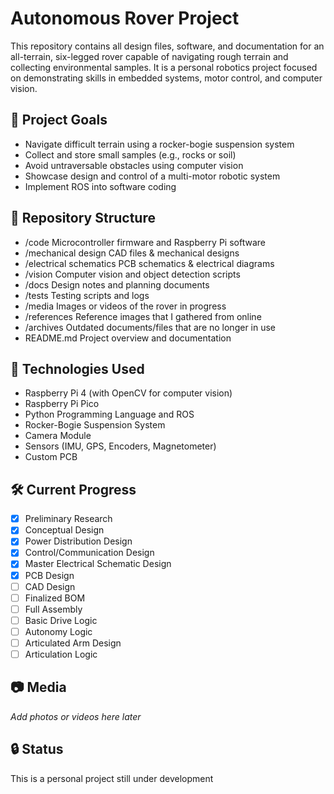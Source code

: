 
# Autonomous Rover Project

This repository contains all design files, software, and documentation for an all-terrain, six-legged rover capable of navigating rough terrain and collecting environmental samples. It is a personal robotics project focused on demonstrating skills in embedded systems, motor control, and computer vision.

## 🚀 Project Goals

- Navigate difficult terrain using a rocker-bogie suspension system
- Collect and store small samples (e.g., rocks or soil)
- Avoid untraversable obstacles using computer vision
- Showcase design and control of a multi-motor robotic system
- Implement ROS into software coding

## 📁 Repository Structure

- /code                       Microcontroller firmware and Raspberry Pi software  
- /mechanical design          CAD files & mechanical designs
- /electrical schematics      PCB schematics & electrical diagrams
- /vision                     Computer vision and object detection scripts  
- /docs                       Design notes and planning documents 
- /tests                      Testing scripts and logs  
- /media                      Images or videos of the rover in progress
- /references                 Reference images that I gathered from online
- /archives                   Outdated documents/files that are no longer in use
- README.md                   Project overview and documentation  

## 🧰 Technologies Used

- Raspberry Pi 4 (with OpenCV for computer vision)
- Raspberry Pi Pico
- Python Programming Language and ROS
- Rocker-Bogie Suspension System
- Camera Module
- Sensors (IMU, GPS, Encoders, Magnetometer)
- Custom PCB

## 🛠️ Current Progress

- [x] Preliminary Research
- [x] Conceptual Design
- [x] Power Distribution Design
- [x] Control/Communication Design
- [x] Master Electrical Schematic Design
- [x] PCB Design
- [ ] CAD Design
- [ ] Finalized BOM
- [ ] Full Assembly
- [ ] Basic Drive Logic
- [ ] Autonomy Logic
- [ ] Articulated Arm Design
- [ ] Articulation Logic 

## 📷 Media

*Add photos or videos here later*

## 🔒 Status

This is a personal project still under development
